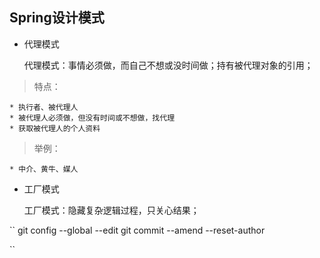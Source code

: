 Spring设计模式
---

* 代理模式
  
   代理模式：事情必须做，而自己不想或没时间做；持有被代理对象的引用；
>特点：

    * 执行者、被代理人
    * 被代理人必须做，但没有时间或不想做，找代理
    * 获取被代理人的个人资料
>举例：

    * 中介、黄牛、媒人
    
* 工厂模式

  工厂模式：隐藏复杂逻辑过程，只关心结果；
  
  
``
git config --global --edit  git commit --amend --reset-author

``